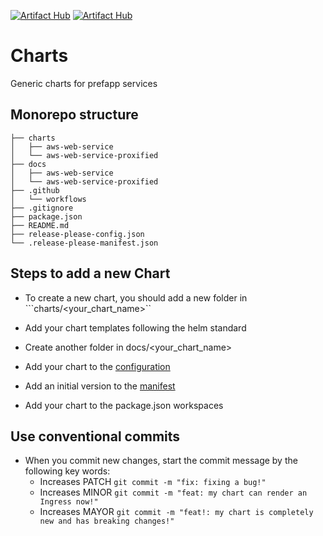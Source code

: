 [![Artifact Hub](https://img.shields.io/endpoint?url=https://artifacthub.io/badge/repository/aws-web-service)](https://artifacthub.io/packages/search?repo=aws-web-service)
[![Artifact Hub](https://img.shields.io/endpoint?url=https://artifacthub.io/badge/repository/aws-web-service-proxified)](https://artifacthub.io/packages/search?repo=aws-web-service-proxified)

# Charts
Generic charts for prefapp services

## Monorepo structure
```shell
├── charts
│   ├── aws-web-service
│   └── aws-web-service-proxified
├── docs
│   ├── aws-web-service
│   └── aws-web-service-proxified
├── .github
│   └── workflows
├── .gitignore
├── package.json
├── README.md
├── release-please-config.json
└── .release-please-manifest.json
```

## Steps to add a new Chart

- To create a new chart, you should add a new folder in ```charts/<your_chart_name>``

- Add your chart templates following the helm standard

- Create another folder in docs/<your_chart_name>

- Add your chart to the [configuration](https://github.com/prefapp/charts/blob/master/release-please-config.json)

- Add an initial version to the [manifest](https://github.com/prefapp/charts/blob/master/.release-please-manifest.json)

- Add your chart to the package.json workspaces

## Use conventional commits

- When you commit new changes, start the commit message by the following key words:
  - Increases PATCH ```git commit -m "fix: fixing a bug!"```
  - Increases MINOR ```git commit -m "feat: my chart can render an Ingress now!"```
  - Increases MAYOR ```git commit -m "feat!: my chart is completely new and has breaking changes!"```
